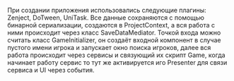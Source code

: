 При создании приложения использовались следующие плагины: Zenject, DoTween, UniTask. Все данные сохраняются с помощью бинарной сериализации, создаются в ProjectContext, а вся работа с ними происходит через класс SaveDataMediator. Точкой входа можно считать класс GameInitializer, он создаёт входной компонент в случае пустого имени игрока и запускает окно поиска игроков, далее вся работа происходит через сервисы и связующий их скрипт Game, когда начинает работу сервис то тут же активируется иго Presenter для связи сервиса и UI через события.